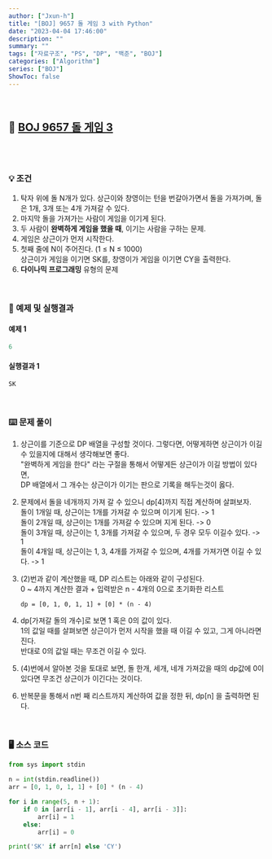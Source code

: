 ```yaml
---
author: ["Jxun-h"]
title: "[BOJ] 9657 돌 게임 3 with Python"
date: "2023-04-04 17:46:00"
description: ""
summary: ""
tags: ["자료구조", "PS", "DP", "백준", "BOJ"]
categories: ["Algorithm"]
series: ["BOJ"]
ShowToc: false
---
```


<br>

## 📌 <a href="https://www.acmicpc.net/problem/9657" target="_blank">BOJ 9657 돌 게임 3</a>

<br>

<br>

### 💡 조건

1.  탁자 위에 돌 N개가 있다. 상근이와 창영이는 턴을 번갈아가면서 돌을 가져가며, 돌은 1개, 3개 또는 4개 가져갈 수 있다.
2.  마지막 돌을 가져가는 사람이 게임을 이기게 된다.
3.  두 사람이 **완벽하게 게임을 했을 때**, 이기는 사람을 구하는 문제.
4.  게임은 상근이가 먼저 시작한다.
5.  첫째 줄에 N이 주어진다. (1 ≤ N ≤ 1000)  
    상근이가 게임을 이기면 SK를, 창영이가 게임을 이기면 CY을 출력한다.
6.  **다이나믹 프로그래밍** 유형의 문제

<br>

### 🔖 예제 및 실행결과

#### 예제 1

```py
6
```

#### 실행결과 1

```py
SK
```

<br>

### ⌨️ 문제 풀이

1.  상근이를 기준으로 DP 배열을 구성할 것이다. 그렇다면, 어떻게하면 상근이가 이길 수 있을지에 대해서 생각해보면 좋다.  
    "완벽하게 게임을 한다" 라는 구절을 통해서 어떻게든 상근이가 이길 방법이 있다면,  
    DP 배열에서 그 개수는 상근이가 이기는 판으로 기록을 해두는것이 옳다.
2.  문제에서 돌을 네개까지 가져 갈 수 있으니 dp[4]까지 직접 계산하며 살펴보자.  
    돌이 1개일 때, 상근이는 1개를 가져갈 수 있으며 이기게 된다. -> 1  
    돌이 2개일 때, 상근이는 1개를 가져갈 수 있으며 지게 된다. -> 0  
    돌이 3개일 때, 상근이는 1, 3개를 가져갈 수 있으며, 두 경우 모두 이길수 있다. -> 1  
    돌이 4개일 때, 상근이는 1, 3, 4개를 가져갈 수 있으며, 4개를 가져가면 이길 수 있다. -> 1
3.  (2)번과 같이 계산했을 때, DP 리스트는 아래와 같이 구성된다.  
    0 ~ 4까지 계산한 결과 + 입력받은 n - 4개의 0으로 초기화한 리스트

    `dp = [0, 1, 0, 1, 1] + [0] * (n - 4)`

4.  dp[가져갈 돌의 개수]로 보면 1 혹은 0의 값이 있다.  
    1의 값일 때를 살펴보면 상근이가 먼저 시작을 했을 때 이길 수 있고, 그게 아니라면 진다.  
    반대로 0의 값일 때는 무조건 이길 수 있다.
5.  (4)번에서 알아본 것을 토대로 보면, 돌 한개, 세개, 네개 가져갔을 때의 dp값에 0이 있다면 무조건 상근이가 이긴다는 것이다.
6.  반복문을 통해서 n번 째 리스트까지 계산하여 값을 정한 뒤, dp[n] 을 출력하면 된다.

<br>

### 🖥 소스 코드

```py
from sys import stdin

n = int(stdin.readline())
arr = [0, 1, 0, 1, 1] + [0] * (n - 4)

for i in range(5, n + 1):
    if 0 in [arr[i - 1], arr[i - 4], arr[i - 3]]:
        arr[i] = 1
    else:
        arr[i] = 0

print('SK' if arr[n] else 'CY')
```